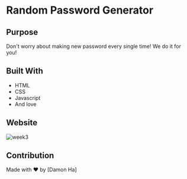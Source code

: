 # Random Password Generator

## Purpose
Don't worry about making new password every single time! We do it for you!

## Built With
* HTML
* CSS
* Javascript
* And love

## Website


![week3](https://user-images.githubusercontent.com/83087376/124335233-af0e5a80-db67-11eb-993b-9d58964dbfa1.jpg)


## Contribution
Made with ❤️ by [Damon Ha]


